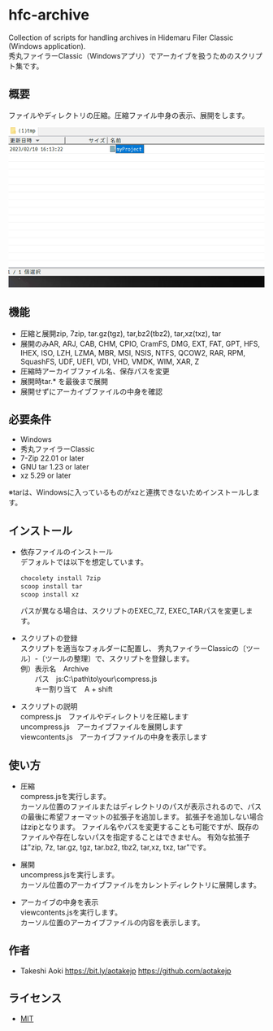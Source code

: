 # hfc-archive

Collection of scripts for handling archives in Hidemaru Filer Classic (Windows application).  
秀丸ファイラーClassic（Windowsアプリ）でアーカイブを扱うためのスクリプト集です。

## 概要

ファイルやディレクトリの圧縮。圧縮ファイル中身の表示、展開をします。

![demo](./demo.gif)


## 機能

  - 圧縮と展開zip, 7zip, tar.gz(tgz), tar,bz2(tbz2), tar,xz(txz), tar
  - 展開のみAR, ARJ, CAB, CHM, CPIO, CramFS, DMG, EXT, FAT, GPT, HFS, IHEX, ISO, LZH, LZMA, MBR, MSI, NSIS, NTFS, QCOW2, RAR, RPM, SquashFS, UDF, UEFI, VDI, VHD, VMDK, WIM, XAR, Z
  - 圧縮時アーカイブファイル名、保存パスを変更
  - 展開時tar.* を最後まで展開
  - 展開せずにアーカイブファイルの中身を確認
  
## 必要条件

  - Windows
  - 秀丸ファイラーClassic
  - 7-Zip  22.01 or later 
  - GNU tar  1.23 or later
  - xz  5.29 or later

  ※tarは、Windowsに入っているものがxzと連携できないためインストールします。

## インストール
  - 依存ファイルのインストール  
    デフォルトでは以下を想定しています。
    ```
    chocolety install 7zip
    scoop install tar
    scoop install xz
    ```
    パスが異なる場合は、スクリプトのEXEC_7Z, EXEC_TARパスを変更します。

  - スクリプトの登録  
  スクリプトを適当なフォルダーに配置し、
  秀丸ファイラーClassicの〔ツール〕-〔ツールの整理〕で、スクリプトを登録します。  
  例）表示名　Archive  
  　　パス　js:C:\path\to\your\compress.js  
  　　キー割り当て　A + shift  

  - スクリプトの説明  
  compress.js　ファイルやディレクトリを圧縮します  
  uncompress.js　アーカイブファイルを展開します  
  viewcontents.js　アーカイブファイルの中身を表示します

## 使い方

- 圧縮  
  compress.jsを実行します。  
  カーソル位置のファイルまたはディレクトリのパスが表示されるので、パスの最後に希望フォーマットの拡張子を追加します。
  拡張子を追加しない場合はzipとなります。
  ファイル名やパスを変更することも可能ですが、既存のファイルや存在しないパスを指定することはできません。
  有効な拡張子は"zip, 7z, tar.gz, tgz, tar.bz2, tbz2, tar,xz, txz, tar"です。

- 展開  
  uncompress.jsを実行します。  
  カーソル位置のアーカイブファイルをカレントディレクトリに展開します。

- アーカイブの中身を表示  
  viewcontents.jsを実行します。  
  カーソル位置のアーカイブファイルの内容を表示します。

## 作者

  - Takeshi Aoki  https://bit.ly/aotakejp  https://github.com/aotakejp

## ライセンス

  - [MIT](http://www.opensource.org/licenses/mit-license.html) 